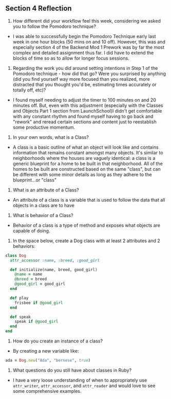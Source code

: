 ## Section 4 Reflection

1. How different did your workflow feel this week, considering we asked you to follow the Pomodoro technique?
- I was able to successfully begin the Pomodoro Technique early last week in one hour blocks (50 mins on and 10 off). However, this was and especially section 4 of the Backend Mod 1 Prework was by far the most complex and detailed assignment thus far. I did have to extend the blocks of time so as to allow for longer focus sessions.
1. Regarding the work you did around setting intentions in Step 1 of the Pomodoro technique - how did that go? Were you surprised by anything (did you find yourself way more focused than you realized, more distracted that you thought you'd be, estimating times accurately or totally off, etc)?
- I found myself needing to adjust the timer to 100 minutes on and 20 minutes off. But, even with this adjustment (especially with the Classes and Objects Part 1 section from LaunchSchool)I didn't get comfortable with any constant rhythm and found myself having to go back and "rework" and reread certain sections and content just to reestablish some productive momentum.  
1. In your own words, what is a Class?
- A class is a basic outline of what an object will look like and contains information that remains constant amongst many objects. It's similar to neighborhoods where the houses are vaguely identical: a class is a generic blueprint for a home to be built in that neighborhood. All of the homes to be built are constructed based on the same "class", but can be different with some minor details as long as they adhere to the blueprint...or "class"
1. What is an attribute of a Class?
- An attribute of a class is a variable that is used to follow the data that all objects in a class are to have
1. What is behavior of a Class?
- Behavior of a class is a type of method and exposes what objects are capable of doing.
1. In the space below, create a Dog class with at least 2 attributes and 2 behaviors:

```rb
class Dog
  attr_accessor :name, :breed, :good_girl

  def initialize(name, breed, good_girl)
    @name = name
    @breed = breed
    @good_girl = good_girl
  end

  def play
    frisbee if @good_girl
  end

  def speak
    speak if @good_girl
  end
end
```

1. How do you create an instance of a class?
- By creating a new variable like:
```ruby
ada = Dog.new("Ada", "bernese", true)
```
1. What questions do you still have about classes in Ruby?
- I have a very loose understanding of when to appropriately use `attr_writer`, `attr_accessor`, and `attr_reader` and would love to see some comprehensive examples.
